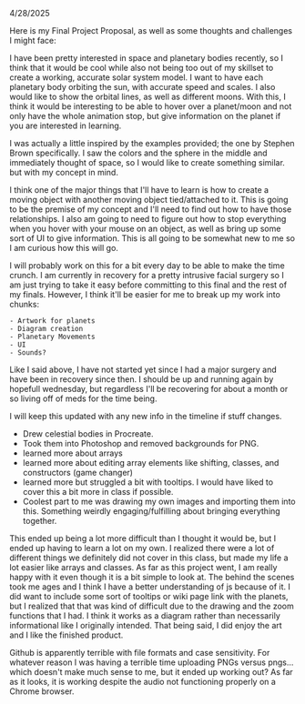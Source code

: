 4/28/2025

Here is my Final Project Proposal, as well as some thoughts and challenges I might face:

I have been pretty interested in space and planetary bodies recently, so I think that it would be cool while also not being too out of my skillset to create a working, accurate solar system model. I want to have each planetary body orbiting the sun, with accurate speed and scales. I also would like to show the orbital lines, as well as different moons. With this, I think it would be interesting to be able to hover over a planet/moon and not only have the whole animation stop, but give information on the planet if you are interested in learning.

I was actually a little inspired by the examples provided; the one by Stephen Brown specifically. I saw the colors and the sphere in the middle and immediately thought of space, so I would like to create something similar. but with my concept in mind.

I think one of the major things that I'll have to learn is how to create a moving object with another moving object tied/attached to it. This is going to be the premise of my concept and I'll need to find out how to have those relationships. I also am going to need to figure out how to stop everything when you hover with your mouse on an object, as well as bring up some sort of UI to give information. This is all going to be somewhat new to me so I am curious how this will go.

I will probably work on this for a bit every day to be able to make the time crunch. I am currently in recovery for a pretty intrusive facial surgery so I am just trying to take it easy before committing to this final and the rest of my finals. However, I think it'll be easier for me to break up my work into chunks:

    - Artwork for planets
    - Diagram creation
    - Planetary Movements
    - UI
    - Sounds?

Like I said above, I have not started yet since I had a major surgery and have been in recovery since then. I should be up and running again by hopefull wednesday, but regardless I'll be recovering for about a month or so living off of meds for the time being.

I will keep this updated with any new info in the timeline if stuff changes. 

- Drew celestial bodies in Procreate.
- Took them into Photoshop and removed backgrounds for PNG.
- learned more about arrays
- learned more about editing array elements like shifting, classes, and constructors (game changer)
- learned more but struggled a bit with tooltips. I would have liked to cover this a bit more in class if possible.
- Coolest part to me was drawing my own images and importing them into this. Something weirdly engaging/fulfilling about bringing everything together.

This ended up being a lot more difficult than I thought it would be, but I ended up having to learn a lot on my own. I realized there were a lot of different things we definitely did not cover in this class, but made my life a lot easier like arrays and classes. As far as this project went, I am really happy with it even though it is a bit simple to look at. The behind the scenes took me ages and I think I have a better understanding of js because of it. I did want to include some sort of tooltips or wiki page link with the planets, but I realized that that was kind of difficult due to the drawing and the zoom functions that I had. I think it works as a diagram rather than necessarily informational like I originally intended. That being said, I did enjoy the art and I like the finished product.

Github is apparently terrible with file formats and case sensitivity. For whatever reason I was having a terrible time uploading PNGs versus pngs... which doesn't make much sense to me, but it ended up working out? As far as it looks, it is working despite the audio not functioning properly on a Chrome browser.